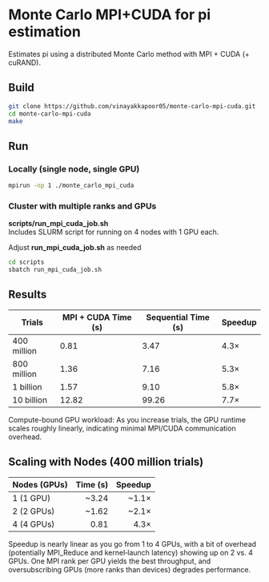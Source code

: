 # Monte Carlo MPI+CUDA for pi estimation
Estimates pi using a distributed Monte Carlo method with MPI + CUDA (+ cuRAND).


## Build

```bash
git clone https://github.com/vinayakkapoor05/monte-carlo-mpi-cuda.git
cd monte-carlo-mpi-cuda
make
```

## Run

### Locally (single node, single GPU)
```bash
mpirun -np 1 ./monte_carlo_mpi_cuda
```

### Cluster with multiple ranks and GPUs
**scripts/run_mpi_cuda_job.sh**  
  Includes SLURM script for running on 4 nodes with 1 GPU each. 

Adjust **run_mpi_cuda_job.sh** as needed
```bash
cd scripts
sbatch run_mpi_cuda_job.sh
```

## Results
| Trials        | MPI + CUDA Time (s) | Sequential Time (s) | Speedup |
|---------------|---------------------|---------------------|---------|
| 400 million   | 0.81                | 3.47                | 4.3×    |
| 800 million   | 1.36                | 7.16                | 5.3×    |
| 1 billion     | 1.57                | 9.10                | 5.8×    |
| 10 billion    | 12.82               | 99.26               | 7.7×    |

Compute-bound GPU workload: As you increase trials, the GPU runtime scales roughly linearly, indicating minimal MPI/CUDA communication overhead.

## Scaling with Nodes (400 million trials)

| Nodes (GPUs)  | Time (s) | Speedup |
|---------------|---------:|--------:|
| 1 (1 GPU)     | ~3.24    | ~1.1×   |
| 2 (2 GPUs)    | ~1.62    | ~2.1×   |
| 4 (4 GPUs)    | 0.81     | 4.3×    |

Speedup is nearly linear as you go from 1 to 4 GPUs, with a bit of overhead (potentially MPI_Reduce and kernel‐launch latency) showing up on 2 vs. 4 GPUs.
One MPI rank per GPU yields the best throughput, and oversubscribing GPUs (more ranks than devices) degrades performance.


